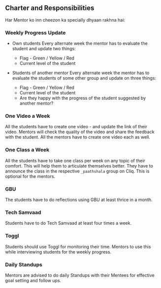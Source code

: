 ## Charter and Responsibilities

Har Mentor ko inn cheezon ka specially dhyaan rakhna hai:

### Weekly Progress Update
- Own students
    Every alternate week the mentor has to evaluate the student and update two things:
    - Flag - Green / Yellow / Red
    - Current level of the student

- Students of another mentor
    Every alternate week the mentor has to evaluate the students of some other group and update on three things:
    - Flag - Green / Yellow / Red
    - Current level of the student
    - Are they happy with the progress of the student suggested by another mentor?

### One Video a Week
All the students have to create one video - and update the link of their video. Mentors will check the quality of the video and share the feedback with the student. All the mentors have to create one video each as well.

### One Class a Week
All the students have to take one class per week on any topic of their comfort. This will help them to articulate themselves better. They have to announce the class in the respective `_paathshala` group on Cliq. This is optional for the mentors.

### GBU
The students have to do reflections using GBU at least thrice in a month.

### Tech Samvaad
Students have to do Tech Samvaad at least four times a week.

### Toggl
Students should use Toggl for monitoring their time. Mentors to use this while interviewing students for the weekly progress.

### Daily Standups
Mentors are advised to do daily Standups with their Mentees for effective goal setting and follow ups.